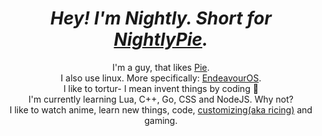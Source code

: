 <h1 align="center">
  <i>Hey! I'm Nightly. Short for <a href="https://github.com/NightlyPie">NightlyPie</a>.</i>
</h1>
<p align="center">
  I'm a guy, that likes <a href="https://duckduckgo.com/?q=Pie&t=h_&iax=images&ia=images">Pie</a>.
  <br>I also use linux. More specifically: <a href="https://endeavouros.com/">EndeavourOS</a>.
  <br>I like to tortur- I mean invent things by coding 🙂
  <br>I'm currently learning Lua, C++, Go, CSS and NodeJS. Why not?
  <br>I like to watch anime, learn new things, code, <a href="https://reddit.com/r/unixporn">customizing(aka ricing)</a> and gaming.
</p>
